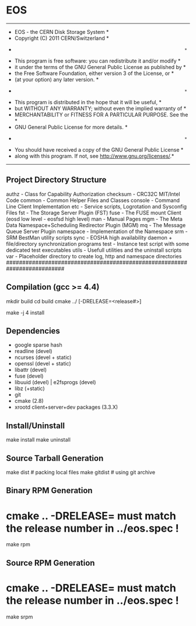 EOS
==============

************************************************************************
* EOS - the CERN Disk Storage System                                   *
* Copyright (C) 2011 CERN/Switzerland                                  *
*                                                                      *
* This program is free software: you can redistribute it and/or modify *
* it under the terms of the GNU General Public License as published by *
* the Free Software Foundation, either version 3 of the License, or    *
* (at your option) any later version.                                  *
*                                                                      *
* This program is distributed in the hope that it will be useful,      *
* but WITHOUT ANY WARRANTY; without even the implied warranty of       *
* MERCHANTABILITY or FITNESS FOR A PARTICULAR PURPOSE.  See the        *
* GNU General Public License for more details.                         *
*                                                                      *
* You should have received a copy of the GNU General Public License    *
* along with this program.  If not, see <http://www.gnu.org/licenses/>.*
************************************************************************



Project Directory Structure
---------------------------
authz     -	Class for Capability Authorization
checksum  -	CRC32C MIT/Intel Code
common    -	Common Helper Files and Classes
console   -	Command Line Client Implementation
etc       -	Service scripts, Logrotation and Sysconfig Files
fst       -	The Storage Server Plugin (FST)
fuse      -	The FUSE mount Client (eosd low level - eosfsd high level)
man       -	Manual Pages
mgm       -	The Meta Data Namespace+Scheduling Redirector Plugin (MGM)
mq        -	The Message Queue Server Plugin
namespace -	Implementation of the Namespace
srm       -	SRM BestMan utility scripts
sync      -	EOSHA high availability daemon + file/directory synchronization programs
test      -	Instance test script with some dedicated test executables
utils     -	Usefull utilities and the uninstall scripts
var       -	Placeholder directory to create log, http and namespace directories
##########################################################################

Compilation (gcc >= 4.4)
-------------------------
mkdir build
cd build
cmake ../ [-DRELEASE=<release#>]

make -j 4 install

Dependencies
------------
- google sparse hash
- readline (devel)
- ncurses (devel + static)
- openssl (devel + static)
- libattr (devel)
- fuse (devel)
- libuuid (devel) | e2fsprogs (devel)
- libz (+static)
- git
- cmake (2.8)
- xrootd client+server+dev packages (3.3.X)

Install/Uninstall
-----------------
make install
make uninstall

Source Tarball Generation                                            
-------------------------
make dist    # packing local files
make gitdist # using git archive


Binary RPM Generation
---------------------
# cmake .. -DRELEASE=<release> must match the release number in ../eos.spec !
make rpm


Source RPM Generation 
---------------------
# cmake .. -DRELEASE=<release> must match the release number in ../eos.spec !
make srpm

